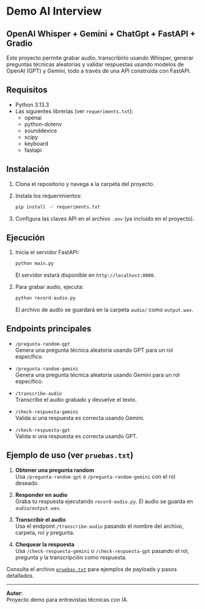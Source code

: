 # Demo AI Interview
## OpenAI Whisper + Gemini + ChatGpt + FastAPI + Gradio

Este proyecto permite grabar audio, transcribirlo usando Whisper, generar preguntas técnicas aleatorias y validar respuestas usando modelos de OpenAI (GPT) y Gemini, todo a través de una API construida con FastAPI.

## Requisitos

- Python 3.13.3
- Las siguientes librerías (ver `requeriments.txt`):
  - openai
  - python-dotenv
  - sounddevice
  - scipy
  - keyboard
  - fastapi

## Instalación

1. Clona el repositorio y navega a la carpeta del proyecto.
2. Instala los requerimientos:

   ```sh
   pip install -r requeriments.txt
   ```

3. Configura las claves API en el archivo `.env` (ya incluido en el proyecto).

## Ejecución

1. Inicia el servidor FastAPI:

   ```sh
   python main.py
   ```

   El servidor estará disponible en `http://localhost:8000`.

2. Para grabar audio, ejecuta:

   ```sh
   python record-audio.py
   ```

   El archivo de audio se guardará en la carpeta `audio/` como `output.wav`.

## Endpoints principales

- `/pregunta-random-gpt`  
  Genera una pregunta técnica aleatoria usando GPT para un rol específico.

- `/pregunta-random-gemini`  
  Genera una pregunta técnica aleatoria usando Gemini para un rol específico.

- `/transcribe-audio`  
  Transcribe el audio grabado y devuelve el texto.

- `/check-respuesta-gemini`  
  Valida si una respuesta es correcta usando Gemini.

- `/check-respuesta-gpt`  
  Valida si una respuesta es correcta usando GPT.

## Ejemplo de uso (ver `pruebas.txt`)

1. **Obtener una pregunta random**  
   Usa `/pregunta-random-gpt` o `/pregunta-random-gemini` con el rol deseado.

2. **Responder en audio**  
   Graba tu respuesta ejecutando `record-audio.py`. El audio se guarda en `audio/output.wav`.

3. **Transcribir el audio**  
   Usa el endpoint `/transcribe-audio` pasando el nombre del archivo, carpeta, rol y pregunta.

4. **Chequear la respuesta**  
   Usa `/check-respuesta-gemini` o `/check-respuesta-gpt` pasando el rol, pregunta y la transcripción como respuesta.

Consulta el archivo [`pruebas.txt`](pruebas.txt) para ejemplos de payloads y pasos detallados.

---

**Autor:**  
Proyecto demo para entrevistas técnicas con IA.